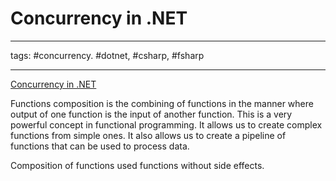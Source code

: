 # Concurrency in .NET

---

tags: #concurrency. #dotnet, #csharp, #fsharp

---

[Concurrency in .NET](https://www.manning.com/books/concurrency-in-dot-net)

Functions composition is the combining of functions in the manner where output of one function is the input of another function. This is a very powerful concept in functional programming. It allows us to create complex functions from simple ones. It also allows us to create a pipeline of functions that can be used to process data.

Composition of functions used functions without side effects.
